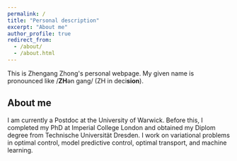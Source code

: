 ```yaml
---
permalink: /
title: "Personal description"
excerpt: "About me"
author_profile: true
redirect_from: 
  - /about/
  - /about.html
---
```


This is Zhengang Zhong's personal webpage. My given name is pronounced like /**ZH**ən gang/ (ZH in deci**sion**).

About me
------
I am currently a Postdoc at the University of Warwick. Before this, I completed my PhD at Imperial College London and obtained my Diplom degree from Technische Universität Dresden. I work on variational problems in optimal control, model predictive control, optimal transport, and machine learning.